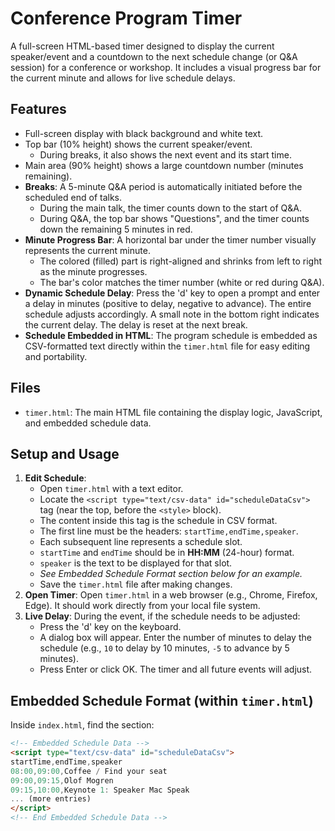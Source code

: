 # Conference Program Timer

A full-screen HTML-based timer designed to display the current speaker/event and a countdown to the next schedule change (or Q&A session) for a conference or workshop. It includes a visual progress bar for the current minute and allows for live schedule delays.

## Features

-   Full-screen display with black background and white text.
-   Top bar (10% height) shows the current speaker/event.
    -   During breaks, it also shows the next event and its start time.
-   Main area (90% height) shows a large countdown number (minutes remaining).
-   **Breaks**: A 5-minute Q&A period is automatically initiated before the scheduled end of talks.
    -   During the main talk, the timer counts down to the start of Q&A.
    -   During Q&A, the top bar shows "Questions", and the timer counts down the remaining 5 minutes in red.
-   **Minute Progress Bar**: A horizontal bar under the timer number visually represents the current minute.
    -   The colored (filled) part is right-aligned and shrinks from left to right as the minute progresses.
    -   The bar's color matches the timer number (white or red during Q&A).
-   **Dynamic Schedule Delay**: Press the 'd' key to open a prompt and enter a delay in minutes (positive to delay, negative to advance). The entire schedule adjusts accordingly. A small note in the bottom right indicates the current delay. The delay is reset at the next break.
-   **Schedule Embedded in HTML**: The program schedule is embedded as CSV-formatted text directly within the `timer.html` file for easy editing and portability.

## Files

-   `timer.html`: The main HTML file containing the display logic, JavaScript, and embedded schedule data.

## Setup and Usage

1.  **Edit Schedule**:
    -   Open `timer.html` with a text editor.
    -   Locate the `<script type="text/csv-data" id="scheduleDataCsv">` tag (near the top, before the `<style>` block).
    -   The content inside this tag is the schedule in CSV format.
    -   The first line must be the headers: `startTime,endTime,speaker`.
    -   Each subsequent line represents a schedule slot.
    -   `startTime` and `endTime` should be in **HH:MM** (24-hour) format.
    -   `speaker` is the text to be displayed for that slot.
    -   *See Embedded Schedule Format section below for an example.*
    -   Save the `timer.html` file after making changes.
2.  **Open Timer**: Open `timer.html` in a web browser (e.g., Chrome, Firefox, Edge). It should work directly from your local file system.
3.  **Live Delay**: During the event, if the schedule needs to be adjusted:
    -   Press the 'd' key on the keyboard.
    -   A dialog box will appear. Enter the number of minutes to delay the schedule (e.g., `10` to delay by 10 minutes, `-5` to advance by 5 minutes).
    -   Press Enter or click OK. The timer and all future events will adjust.

## Embedded Schedule Format (within `timer.html`)

Inside `index.html`, find the section:
```html
<!-- Embedded Schedule Data -->
<script type="text/csv-data" id="scheduleDataCsv">
startTime,endTime,speaker
08:00,09:00,Coffee / Find your seat
09:00,09:15,Olof Mogren
09:15,10:00,Keynote 1: Speaker Mac Speak
... (more entries)
</script>
<!-- End Embedded Schedule Data -->

